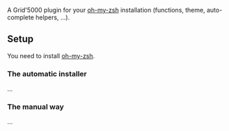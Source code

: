 A Grid'5000 plugin for your [oh-my-zsh](https://github.com/robbyrussell/oh-my-zsh) installation (functions, theme, auto-complete helpers, ...).

## Setup

You need to install [oh-my-zsh](https://github.com/robbyrussell/oh-my-zsh).

### The automatic installer

...

### The manual way

…
